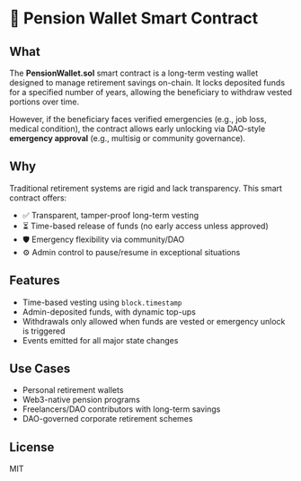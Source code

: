 # 💼 Pension Wallet Smart Contract 

## What

The **PensionWallet.sol** smart contract is a long-term vesting wallet designed to manage retirement savings on-chain. It locks deposited funds for a specified number of years, allowing the beneficiary to withdraw vested portions over time.

However, if the beneficiary faces verified emergencies (e.g., job loss, medical condition), the contract allows early unlocking via DAO-style **emergency approval** (e.g., multisig or community governance).

## Why

Traditional retirement systems are rigid and lack transparency. This smart contract offers:

- ✅ Transparent, tamper-proof long-term vesting
- ⏳ Time-based release of funds (no early access unless approved)
- 🛡️ Emergency flexibility via community/DAO
- ⚙️ Admin control to pause/resume in exceptional situations

## Features

- Time-based vesting using `block.timestamp`
- Admin-deposited funds, with dynamic top-ups 
- Withdrawals only allowed when funds are vested or emergency unlock is triggered
- Events emitted for all major state changes

## Use Cases

- Personal retirement wallets
- Web3-native pension programs
- Freelancers/DAO contributors with long-term savings
- DAO-governed corporate retirement schemes

## License

MIT
